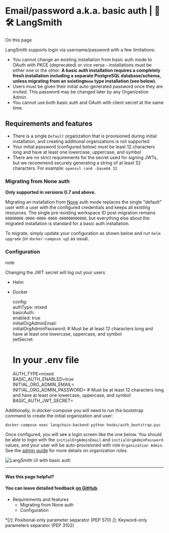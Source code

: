 # Email/password a.k.a. basic auth | 🦜️🛠️ LangSmith

On this page

LangSmith supports login via username/password with a few limitations:

  * You cannot change an existing installation from basic auth mode to OAuth with PKCE (deprecated) or vice versa - installations must be either one or the other. **A basic auth installation requires a completely fresh installation including a separate PostgreSQL database/schema, unless migrating from an existing`None` type installation (see below).**
  * Users must be given their initial auto-generated password once they are invited. This password may be changed later by any Organization Admin.
  * You cannot use both basic auth and OAuth with client secret at the same time.

## Requirements and features​

  * There is a single `Default` organization that is provisioned during initial installation, and creating additional organizations is not supported
  * Your initial password (configured below) must be least 12 characters long and have at least one lowercase, uppercase, and symbol
  * There are no strict requirements for the secret used for signing JWTs, but we recommend securely generating a string of at least 32 characters. For example: `openssl rand -base64 32`

### Migrating from None auth​

**Only supported in versions 0.7 and above.**

Migrating an installation from [None](/reference/authentication_authorization/authentication_methods#none) auth mode replaces the single "default" user with a user with the configured credentials and keeps all existing resources. The single pre-existing workspace ID post-migration remains `00000000-0000-0000-0000-000000000000`, but everything else about the migrated installation is standard for a basic auth installation.

To migrate, simply update your configuration as shown below and run `helm upgrade` (or `docker-compose up`) as usual.

### Configuration​

note

Changing the JWT secret will log out your users

  * Helm
  * Docker

    
    
      
    config:  
      authType: mixed  
      basicAuth:  
        enabled: true  
        initialOrgAdminEmail: <YOUR EMAIL ADDRESS>  
        initialOrgAdminPassword: <PASSWORD> # Must be at least 12 characters long and have at least one lowercase, uppercase, and symbol  
        jwtSecret: <SECRET>  
    
    
    
    # In your .env file  
    AUTH_TYPE=mixed  
    BASIC_AUTH_ENABLED=true  
    INITIAL_ORG_ADMIN_EMAIL=<YOUR EMAIL ADDRESS>  
    INITIAL_ORG_ADMIN_PASSWORD=<PASSWORD> # Must be at least 12 characters long and have at least one lowercase, uppercase, and symbol  
    BASIC_AUTH_JWT_SECRET=<SECRET>  
    

Additionally, in docker-compose you will need to run the bootstrap command to create the initial organization and user:
    
    
    docker-compose exec langchain-backend python hooks/auth_bootstrap.pyc  
    

Once configured, you will see a login screen like the one below. You should be able to login with the `initialOrgAdminEmail` and `initialOrgAdminPassword` values, and your user will be auto-provisioned with role `Organization Admin`. See the [admin guide](/administration/concepts#organization-roles) for more details on organization roles.

![LangSmith UI with basic auth](/assets/images/langsmith_ui_basic_auth-3fb707f0d8ab906a867ef9efe01ce645.png)

* * *

#### Was this page helpful?

  

#### You can leave detailed feedback [on GitHub](https://github.com/langchain-ai/langsmith-docs/issues/new?title=DOC%3A+%3CPlease+write+a+comprehensive+title+after+the+%27DOC%3A+%27+prefix%3E).

  * Requirements and features
    * Migrating from None auth
    * Configuration

  *[/]: Positional-only parameter separator (PEP 570)
  *[*]: Keyword-only parameters separator (PEP 3102)